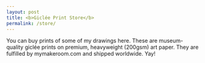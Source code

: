 ```yaml
---
layout: post
title: <b>Giclée Print Store</b>
permalink: /store/
---
```







You can buy prints of some of my drawings here. These are museum-quality giclée prints on premium, heavyweight (200gsm) art paper. They are fulfilled by mymakeroom.com and shipped worldwide. Yay! <br>




<div id='collection-component-1673870187018'></div>
<script type="text/javascript">
/*<![CDATA[*/
(function () {
  var scriptURL = 'https://sdks.shopifycdn.com/buy-button/latest/buy-button-storefront.min.js';
  if (window.ShopifyBuy) {
    if (window.ShopifyBuy.UI) {
      ShopifyBuyInit();
    } else {
      loadScript();
    }
  } else {
    loadScript();
  }
  function loadScript() {
    var script = document.createElement('script');
    script.async = true;
    script.src = scriptURL;
    (document.getElementsByTagName('head')[0] || document.getElementsByTagName('body')[0]).appendChild(script);
    script.onload = ShopifyBuyInit;
  }
  function ShopifyBuyInit() {
    var client = ShopifyBuy.buildClient({
      domain: 'makeroomfifty.myshopify.com',
      storefrontAccessToken: 'efe53f60cdcaacadf90e3323637aba4f',
    });
    ShopifyBuy.UI.onReady(client).then(function (ui) {
      ui.createComponent('collection', {
        id: '277117861981',
        node: document.getElementById('collection-component-1673870187018'),
        moneyFormat: '%C2%A3%7B%7Bamount%7D%7D',
        options: {
  "product": {
    "styles": {
      "product": {
        "@media (min-width: 601px)": {
          "max-width": "calc(25% - 20px)",
          "margin-left": "20px",
          "margin-bottom": "50px",
          "width": "calc(25% - 20px)"
        }
      },
      "button": {
        ":hover": {
          "background-color": "#000000"
        },
        "background-color": "#000000",
        ":focus": {
          "background-color": "#000000"
        },
        "border-radius": "10px"
      }
    },
    "buttonDestination": "modal",
    "contents": {
      "button": false,
      "options": false
    },
    "width": "580px",
    "isButton": true,
    "text": {
      "button": "View Print"
    }
  },
  "productSet": {
    "styles": {
      "products": {
        "@media (min-width: 601px)": {
          "margin-left": "-20px"
        }
      }
    }
  },
  "modalProduct": {
    "contents": {
      "img": false,
      "imgWithCarousel": true,
      "button": false,
      "buttonWithQuantity": true
    },
    "styles": {
      "product": {
        "@media (min-width: 601px)": {
          "max-width": "100%",
          "margin-left": "0px",
          "margin-bottom": "0px"
        }
      },
      "button": {
        ":hover": {
          "background-color": "#000000"
        },
        "background-color": "#000000",
        ":focus": {
          "background-color": "#000000"
        },
        "border-radius": "10px"
      }
    },
    "text": {
      "button": "Add to cart"
    }
  },
  "option": {},
  "cart": {
    "styles": {
      "button": {
        ":hover": {
          "background-color": "#000000"
        },
        "background-color": "#000000",
        ":focus": {
          "background-color": "#000000"
        },
        "border-radius": "10px"
      }
    },
    "text": {
      "total": "Subtotal",
      "notice": "This order is fulfilled by MakeRoom by RoomFifty.\nShipping and discount codes are added at checkout.",
      "button": "Checkout"
    }
  },
  "toggle": {
    "styles": {
      "toggle": {
        "background-color": "#000000",
        ":hover": {
          "background-color": "#000000"
        },
        ":focus": {
          "background-color": "#000000"
        }
      }
    }
  }
},
      });
    });
  }
})();
/*]]>*/
</script>
